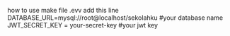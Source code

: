 how to use
make file .evv
add this line
DATABASE_URL=mysql://root@localhost/sekolahku #your database name
JWT_SECRET_KEY = your-secret-key #your jwt key
